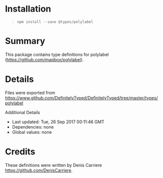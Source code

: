 # Installation
> `npm install --save @types/polylabel`

# Summary
This package contains type definitions for polylabel (https://github.com/mapbox/polylabel).

# Details
Files were exported from https://www.github.com/DefinitelyTyped/DefinitelyTyped/tree/master/types/polylabel

Additional Details
 * Last updated: Tue, 26 Sep 2017 00:11:46 GMT
 * Dependencies: none
 * Global values: none

# Credits
These definitions were written by Denis Carriere <https://github.com/DenisCarriere>.
